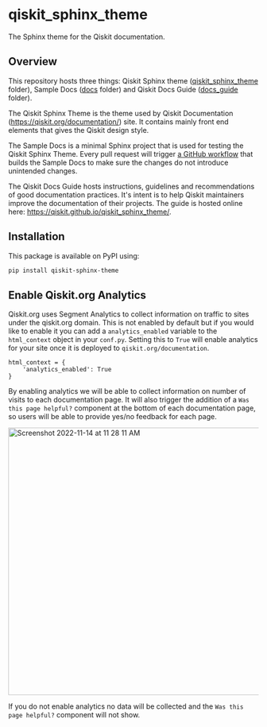 # qiskit_sphinx_theme
The Sphinx theme for the Qiskit documentation.

## Overview

This repository hosts three things: Qiskit Sphinx theme
([qiskit_sphinx_theme](/qiskit_sphinx_theme/) folder), Sample Docs ([docs](/docs) folder) and Qiskit
Docs Guide ([docs_guide](/docs_guide/) folder). 

The Qiskit Sphinx Theme is the theme used by Qiskit
Documentation (https://qiskit.org/documentation/) site. It contains mainly front end elements that
gives the Qiskit design style.

The Sample Docs is a minimal Sphinx project that is used for testing the Qiskit Sphinx Theme. Every
pull request will trigger [a GitHub workflow](https://github.com/Qiskit/qiskit_sphinx_theme/blob/main/.github/workflows/main.yml) that builds the Sample Docs to make sure the changes do
not introduce unintended changes.

The Qiskit Docs Guide hosts instructions, guidelines and recommendations of good documentation
practices. It's intent is to help Qiskit maintainers improve the documentation of their projects.
The guide is hosted online here: https://qiskit.github.io/qiskit_sphinx_theme/.

## Installation

This package is available on PyPI using:

```bash
pip install qiskit-sphinx-theme
```

## Enable Qiskit.org Analytics

Qiskit.org uses Segment Analytics to collect information on traffic to sites under the qiskit.org domain. This is not enabled by default but if you would like to enable it you can add a `analytics_enabled` variable to the `html_context` object in your `conf.py`. Setting this to `True` will enable analytics for your site once it is deployed to `qiskit.org/documentation`. 

```
html_context = {
    'analytics_enabled': True
}
```

By enabling analytics we will be able to collect information on number of visits to each documentation page. It will also trigger the addition of a `Was this page helpful?` component at the bottom of each documentation page, so users will be able to provide yes/no feedback for each page.

<img width="538" alt="Screenshot 2022-11-14 at 11 28 11 AM" src="https://user-images.githubusercontent.com/23662430/201715694-1e75b1fb-875b-4137-b9f3-93d1e1894f5a.png">

If you do not enable analytics no data will be collected and the `Was this page helpful?` component
will not show.
